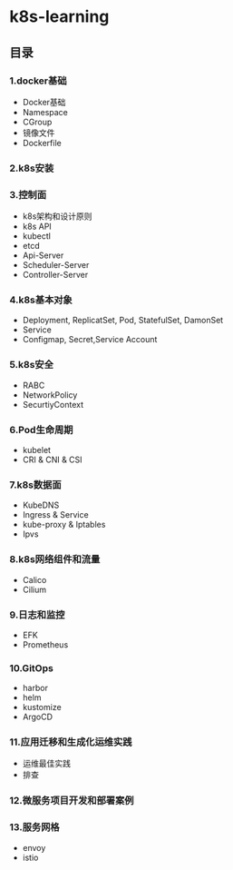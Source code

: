 # k8s-learning

## 目录

### 1.docker基础
* Docker基础
* Namespace
* CGroup
* 镜像文件
* Dockerfile

### 2.k8s安装


### 3.控制面
* k8s架构和设计原则
* k8s API
* kubectl
* etcd
* Api-Server
* Scheduler-Server
* Controller-Server

### 4.k8s基本对象
* Deployment, ReplicatSet, Pod, StatefulSet, DamonSet
* Service
* Configmap, Secret,Service Account

### 5.k8s安全
* RABC
* NetworkPolicy
* SecurtiyContext

### 6.Pod生命周期
* kubelet
* CRI & CNI & CSI 

### 7.k8s数据面
* KubeDNS
* Ingress & Service
* kube-proxy & Iptables
* Ipvs

### 8.k8s网络组件和流量
* Calico
* Cilium

### 9.日志和监控
* EFK
* Prometheus

### 10.GitOps
* harbor
* helm
* kustomize
* ArgoCD

### 11.应用迁移和生成化运维实践
* 运维最佳实践
* 排查


### 12.微服务项目开发和部署案例


### 13.服务网格
* envoy
* istio







